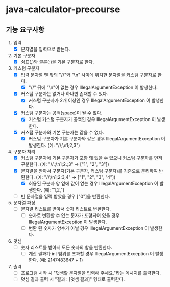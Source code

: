 # java-calculator-precourse

## 기능 요구사항

1. 입력
    - [X] 문자열을 입력으로 받는다.

2. 기본 구분자
    - [X] 쉼표(,)와 콜론(:)을 기본 구분자로 한다.

3. 커스텀 구분자
    - [X] 입력 문자열 맨 앞의 "//"와 "\n" 사이에 위치한 문자열을 커스텀 구분자로 한다.
        - [X] "//" 뒤에 "\n"이 없는 경우 IllegalArgumentException 이 발생한다.
    - [X] 커스텀 구분자는 없거나 하나만 존재할 수 있다.
        - [X] 커스텀 구분자가 2개 이상인 경우 IllegalArgumentException 이 발생한다.
    - [X] 커스텀 구분자는 공백(space)이 될 수 없다.
        - [X] 커스텀 커스텀 구분자가 공백인 경우 IllegalArgumentException 이 발생한다.
    - [X] 커스텀 구분자와 기본 구분자는 같을 수 없다.
        - [X] 커스텀 구분자가 기본 구분자와 같은 경우 IllegalArgumentException 이 발생한다. (예: "//;\n1;2,3")

4. 구분자 처리
    - [X] 커스텀 구분자에 기본 구분자가 포함 돼 있을 수 있으니 커스텀 구분자를 먼저 구분한다. (예: "//.;\n1;2.;3" → ["1", "2", "3"])
    - [X] 문자열을 받아서 구분자(기본 구분자, 커스텀 구분자)를 기준으로 분리하여 반환한다. (예: "//;\n1;2:3,4" → ["1", "2", "3", "4"])
        - [X] 허용된 구분자 양 옆에 값이 없는 경우 IllegalArgumentException 이 발생한다. (예: "1,2,")
    - [ ] 빈 문자열을 입력 받았을 경우 ["0"]을 반환한다.

5. 문자열 파싱
    - [ ] 문자열 리스트를 받아서 숫자 리스트로 변환한다.
        - [ ] 숫자로 변환할 수 없는 문자가 포함되어 있을 경우 IllegalArgumentException 이 발생한다.
        - [ ] 변환 된 숫자가 양수가 아닐 경우 IllegalArgumentException 이 발생한다.

6. 덧셈
    - [ ] 숫자 리스트를 받아서 모든 숫자의 합을 반환한다.
        - [ ] 계산 결과가 int 범위를 초과할 경우 IllegalArgumentException 이 발생한다. (예: 2147483647 + 1)

7. 출력
    - [ ] 프로그램 시작 시 "덧셈할 문자열을 입력해 주세요."라는 메시지를 출력한다.
    - [ ] 덧셈 결과 출력 시 "결과 : [덧셈 결과]" 형태로 출력한다.
